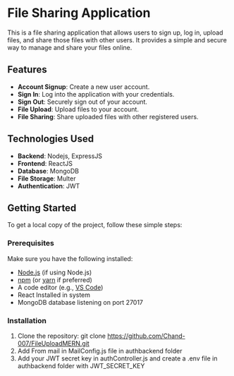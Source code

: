 # File Sharing Application

This is a file sharing application that allows users to sign up, log in, upload files, and share those files with other users. It provides a simple and secure way to manage and share your files online.

## Features

- **Account Signup**: Create a new user account.
- **Sign In**: Log into the application with your credentials.
- **Sign Out**: Securely sign out of your account.
- **File Upload**: Upload files to your account.
- **File Sharing**: Share uploaded files with other registered users.

## Technologies Used

- **Backend**: Nodejs, ExpressJS
- **Frontend**: ReactJS
- **Database**: MongoDB
- **File Storage**: Multer
- **Authentication**: JWT

## Getting Started

To get a local copy of the project, follow these simple steps:

### Prerequisites

Make sure you have the following installed:
- [Node.js](https://nodejs.org/) (if using Node.js)
- [npm](https://www.npmjs.com/) (or [yarn](https://yarnpkg.com/) if preferred)
- A code editor (e.g., [VS Code](https://code.visualstudio.com/))
- React Installed in system
- MongoDB database listening on port 27017

### Installation

1. Clone the repository:
   git clone https://github.com/Chand-007/FileUploadMERN.git
2. Add From mail in MailConfig.js file in authbackend folder
3. Add your JWT secret key in authController.js and create a .env file in authbackend folder with JWT_SECRET_KEY 
